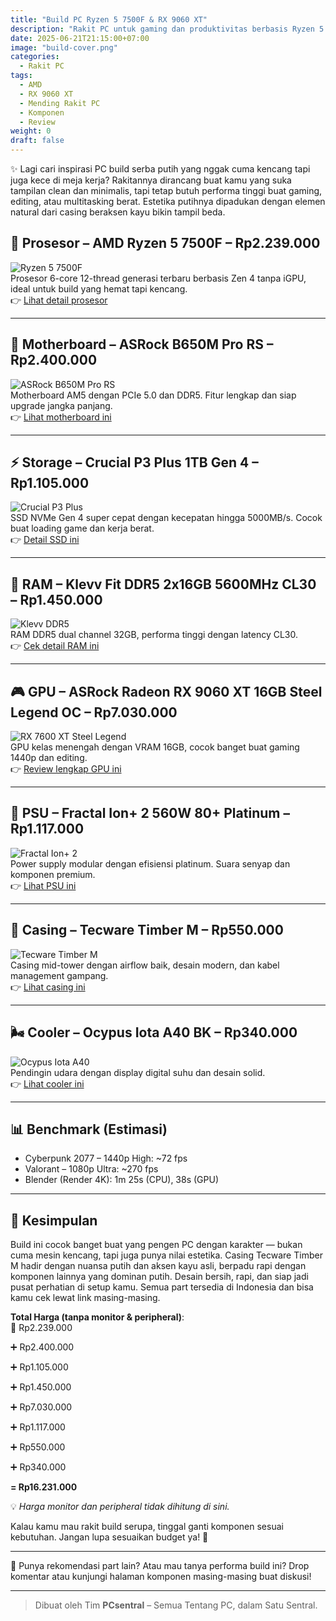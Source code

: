 ```yaml
---
title: "Build PC Ryzen 5 7500F & RX 9060 XT"
description: "Rakit PC untuk gaming dan produktivitas berbasis Ryzen 5 7500F & RX 9060 XT dengan komponen terbaik di kelasnya."
date: 2025-06-21T21:15:00+07:00
image: "build-cover.png"
categories:
  - Rakit PC
tags:
  - AMD
  - RX 9060 XT
  - Mending Rakit PC
  - Komponen
  - Review
weight: 0
draft: false
---
```


✨ Lagi cari inspirasi PC build serba putih yang nggak cuma kencang tapi juga kece di meja kerja? Rakitannya dirancang buat kamu yang suka tampilan clean dan minimalis, tapi tetap butuh performa tinggi buat gaming, editing, atau multitasking berat. Estetika putihnya dipadukan dengan elemen natural dari casing beraksen kayu bikin tampil beda. 

## 🧠 Prosesor – AMD Ryzen 5 7500F – **Rp2.239.000**
![Ryzen 5 7500F](ryzen-7500f.png)  
Prosesor 6-core 12-thread generasi terbaru berbasis Zen 4 tanpa iGPU, ideal untuk build yang hemat tapi kencang.  
👉 [Lihat detail prosesor](/post/amd-ryzen-5-7500f)

---

## 🧩 Motherboard – ASRock B650M Pro RS – **Rp2.400.000**
![ASRock B650M Pro RS](b650m-pro-rs.png)  
Motherboard AM5 dengan PCIe 5.0 dan DDR5. Fitur lengkap dan siap upgrade jangka panjang.  
👉 [Lihat motherboard ini](/post/asrock-b650m-pro-rs)

---

## ⚡ Storage – Crucial P3 Plus 1TB Gen 4 – **Rp1.105.000**
![Crucial P3 Plus](crucial-p3-plus-1tb.png)  
SSD NVMe Gen 4 super cepat dengan kecepatan hingga 5000MB/s. Cocok buat loading game dan kerja berat.  
👉 [Detail SSD ini](/post/crucial-p3-plus-1tb)

---

## 🧠 RAM – Klevv Fit DDR5 2x16GB 5600MHz CL30 – **Rp1.450.000**
![Klevv DDR5](klevv-ddr5-32gb.png)  
RAM DDR5 dual channel 32GB, performa tinggi dengan latency CL30.  
👉 [Cek detail RAM ini](/post/klevv-fit-ddr5-5600)

---

## 🎮 GPU – ASRock Radeon RX 9060 XT 16GB Steel Legend OC – **Rp7.030.000**
![RX 7600 XT Steel Legend](rx9060xt-steellegend.png)  
GPU kelas menengah dengan VRAM 16GB, cocok banget buat gaming 1440p dan editing.  
👉 [Review lengkap GPU ini](/post/asrock-rx-9060xt-steellegend)

---

## 🔌 PSU – Fractal Ion+ 2 560W 80+ Platinum – **Rp1.117.000**
![Fractal Ion+ 2](fractal-ion2.png)  
Power supply modular dengan efisiensi platinum. Suara senyap dan komponen premium.  
👉 [Lihat PSU ini](/post/fractal-ion-2-560w)

---

## 🧱 Casing – Tecware Timber M – **Rp550.000**
![Tecware Timber M](timber-m.png)  
Casing mid-tower dengan airflow baik, desain modern, dan kabel management gampang.  
👉 [Lihat casing ini](/post/tecware-timber-m)

---

## 🌬️ Cooler – Ocypus Iota A40 BK – **Rp340.000**  
![Ocypus Iota A40](ocypus-iota-a40.png)  
Pendingin udara dengan display digital suhu dan desain solid.  
👉 [Lihat cooler ini](/post/ocypus-iota-a40)

---

## 📊 Benchmark (Estimasi)
- Cyberpunk 2077 – 1440p High: ~72 fps
- Valorant – 1080p Ultra: ~270 fps
- Blender (Render 4K): 1m 25s (CPU), 38s (GPU)

---

## 🧾 Kesimpulan
 Build ini cocok banget buat yang pengen PC dengan karakter — bukan cuma mesin kencang, tapi juga punya nilai estetika. Casing Tecware Timber M hadir dengan nuansa putih dan aksen kayu asli, berpadu rapi dengan komponen lainnya yang dominan putih. Desain bersih, rapi, dan siap jadi pusat perhatian di setup kamu. Semua part tersedia di Indonesia dan bisa kamu cek lewat link masing-masing.

**Total Harga (tanpa monitor & peripheral)**:  
🧾 Rp2.239.000

➕ Rp2.400.000
 
➕ Rp1.105.000  

➕ Rp1.450.000  

➕ Rp7.030.000

➕ Rp1.117.000

➕ Rp550.000

➕ Rp340.000

**= Rp16.231.000**

💡 *Harga monitor dan peripheral tidak dihitung di sini.*

Kalau kamu mau rakit build serupa, tinggal ganti komponen sesuai kebutuhan. Jangan lupa sesuaikan budget ya! 💸

---

💬 Punya rekomendasi part lain? Atau mau tanya performa build ini? Drop komentar atau kunjungi halaman komponen masing-masing buat diskusi!

---

> Dibuat oleh Tim **PCsentral** – Semua Tentang PC, dalam Satu Sentral.